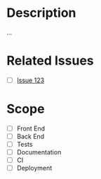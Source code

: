 # Description

...

# Related Issues

-   [ ] [Issue 123](https://url.com)

# Scope

-   [ ] Front End
-   [ ] Back End
-   [ ] Tests
-   [ ] Documentation
-   [ ] CI
-   [ ] Deployment
